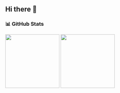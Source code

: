 ## Hi there 👋

### 📊 GitHub Stats

<p align="left">
  <img src="https://github-readme-stats.vercel.app/api?username=rromanov&show_icons=true&theme=&include_all_commits=true&count_private=true&hide_rank=true" height="170" />
  <img src="https://github-readme-stats.vercel.app/api/top-langs/?username=rromanov&layout=compact" height="170"/>
</p>
